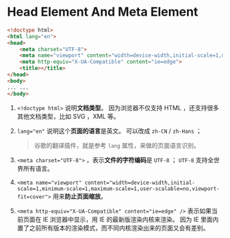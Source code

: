 # Head Element And Meta Element

```html
<!doctype html>
<html lang="en">
<head>
    <meta charset="UTF-8">
    <meta name="viewport" content="width=device-width,initial-scale=1,minimum-scale=1,maximum-scale=1,user-scalable=no,viewport-fit=cover">
    <meta http-equiv="X-UA-Compatible" content="ie=edge">
    <title></title>
</head>
<body>
... ...
</body>
```

1. `<!doctype html>` 说明**文档类型**。
    因为浏览器不仅支持 HTML ，还支持很多其他文档类型，比如 SVG ，XML 等。
    
2. `lang="en"` 说明这个**页面的语言**是英文。
    可以改成 `zh-CN` / `zh-Hans` ；
    > 谷歌的翻译插件，就是参考 `lang` 属性，来做的页面语言识别。
    
3. `<meta charset="UTF-8">` ，表示**文件的字符编码**是 `UTF-8` ；
    `UTF-8` 支持全世界所有语言。
    
4. `<meta name="viewport" content="width=device-width,initial-scale=1,minimum-scale=1,maximum-scale=1,user-scalable=no,viewport-fit=cover">` 用来**防止页面缩放**。

5. `<meta http-equiv="X-UA-Compatible" content="ie=edge" />` 表示如果当前页面在 IE 浏览器中显示，用 IE 的最新版渲染内核来渲染。
    因为 IE 里面内置了之前所有版本的渲染模式，而不同内核渲染出来的页面又会有差别。